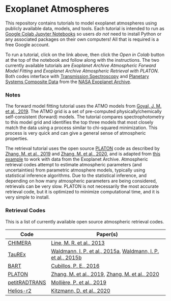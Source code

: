 # Exoplanet Atmospheres

This repository contains tutorials to model exoplanet atmospheres using publicly available data, models, and tools. Each tutorial is intended to run as [Google Colab Jupyter Notebooks](https://colab.research.google.com/) so users *do not* need to install Python or any associated packages on their own computers! All that is required is a free Google account.

To run a tutorial, click on the link above, then click the *Open in Colab* button at the top of the notebook and follow along with the instructions. The two currently available tutorials are *Exoplanet Archive Atmospheric Forward Model Fitting* and *Exoplanet Archive Atmospheric Retrieval with PLATON*. Both codes interface with [Transmission Spectroscopy](https://exoplanetarchive.ipac.caltech.edu/cgi-bin/TblView/nph-tblView?app=ExoTbls&config=transitspec) and [Planetary Systems Composite Data](https://exoplanetarchive.ipac.caltech.edu/cgi-bin/TblView/nph-tblView?app=ExoTbls&config=PSCompPars) from the [NASA Exoplanet Archive](https://exoplanetarchive.ipac.caltech.edu).

### Notes

The forward model fitting tutorial uses the ATMO models from [Goyal, J. M. et al., 2019](https://ui.adsabs.harvard.edu/abs/2019MNRAS.482.4503G/abstract). The ATMO grid is a set of pre-computed physically/chemically self-consistent (forward) models. The tutorial compares spectrophotometry to this model grid and identifies the top three models that most closely match the data using a process similar to chi-squared minimization. This process is very quick and can give a general sense of atmospheric properties.

The retrieval tutorial uses the open source [PLATON](https://github.com/ideasrule/platon) code as described by [Zhang, M. et al., 2019](https://ui.adsabs.harvard.edu/abs/2019PASP..131c4501Z/abstract) and [Zhang, M. et al., 2020](https://ui.adsabs.harvard.edu/abs/2020ApJ...899...27Z/abstract), and is adapted from [this example](https://github.com/ideasrule/platon/blob/master/examples/retrieve_emcee.py) to work with data from the Exoplanet Archive. Atmospheric retrieval codes attempt to estimate atmospheric parameters (and uncertainties) from parametric atmosphere models, typically using statistical inference algorithms. Due to the statistical inference, and depending on how many atmospheric parameters are being considered, retrievals can be very slow. PLATON is not necessarily the most accurate retrieval code, but it is optimized to minimize computational time, and it is very simple to install.

### Retrieval Codes

This is a list of currently available open source atmospheric retrieval codes.

Code | Paper(s)
---- | --------
[CHIMERA](https://github.com/mrline/CHIMERA) | [Line, M. R. et al., 2013](https://ui.adsabs.harvard.edu/abs/2013ApJ...775..137L/abstract)
[TauREx](https://github.com/ucl-exoplanets/TauREx_public) | [Waldmann, I. P. et al., 2015a](https://ui.adsabs.harvard.edu/abs/2015ApJ...802..107W/abstract), [Waldmann, I. P. et al., 2015b](https://ui.adsabs.harvard.edu/abs/2015ApJ...813...13W/abstract)
[BART](https://github.com/exosports/BART) | [Cubillos, P. E., 2016](https://ui.adsabs.harvard.edu/abs/2016arXiv160401320C/abstract)
[PLATON](https://github.com/ideasrule/platon) | [Zhang, M. et al., 2019](https://ui.adsabs.harvard.edu/abs/2019PASP..131c4501Z/abstract), [Zhang, M. et al., 2020](https://ui.adsabs.harvard.edu/abs/2020ApJ...899...27Z/abstract)
[petitRADTRANS](https://gitlab.com/mauricemolli/petitRADTRANS) | [Mollière, P. et al., 2019](https://ui.adsabs.harvard.edu/abs/2019A%26A...627A..67M/abstract)
[Helios-r2](https://github.com/exoclime/Helios-r2) | [Kitzmann, D. et al., 2020](https://ui.adsabs.harvard.edu/abs/2020ApJ...890..174K/abstract)
